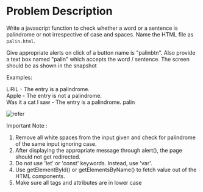 # Problem Description

Write a javascript function to check whether a word or a sentence is palindrome or not irrespective of case and spaces. Name the HTML file as `palin.html`.

Give appropriate alerts on click of a button name is "palinbtn". Also provide a text box named "palin" which accepts the word / sentence. The screen should be as shown in the snapshot

Examples:

LiRiL - The entry is a palindrome. <br>
Apple - The entry is not a palindrome. <br>
Was it a cat I saw - The entry is a palindrome.
palin <br>

![refer](//Web/gitignore/ReferenceImages/palin.PNG)

Important Note :

1. Remove all white spaces from the input given and check for palindrome of the same input ignoring case.
2. After displaying the appropriate message through alert(), the page should not get redirected.
3. Do not use 'let' or 'const' keywords. Instead, use 'var'.
4. Use getElementById() or getElementsByName() to fetch value out of the HTML components.
5. Make sure all tags and attributes are in lower case
